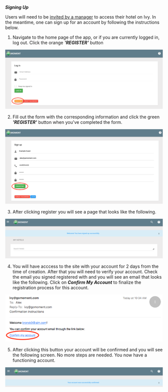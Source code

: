 **_Signing Up_**

Users will need to be [invited by a manager](Invite-And-Manage-Users.html#inviting-users) to access their hotel on Ivy. In the meantime, one can sign up for an account by following the instructions below.

1) Navigate to the home page of the app, or if you are currently logged in, log out. Click the orange _**'REGISTER'**_ button

![](../img/newhome.png)

2) Fill out the form with the corresponding information and click the green _**'REGISTER'**_ button when you've completed the form.

![](../img/newsignup.png)

3) After clicking register you will see a page that looks like the following.

![](../img/signupsuccess.png)

4) You will have acccess to the site with your account for 2 days from the time of creation. After that you will need to verify your account. Check the email you signed registered with and you will see an email that looks like the following. Click on _**Confirm My Account**_ to finalize the registration process for this account.

![](../img/confirmaccountemail.png)

5) After clicking this button your account will be confirmed and you will see the following screen. No more steps are needed. You now have a functioning account.

![](../img/accountconfirmsuccess.png)